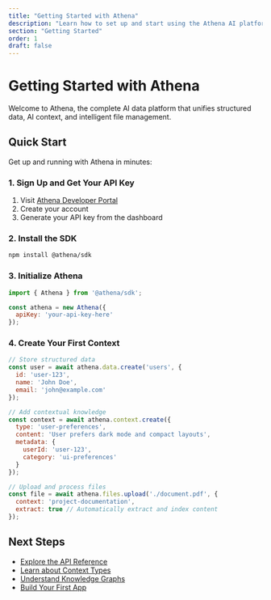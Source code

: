 ```yaml
---
title: "Getting Started with Athena"
description: "Learn how to set up and start using the Athena AI platform"
section: "Getting Started"
order: 1
draft: false
---
```


# Getting Started with Athena

Welcome to Athena, the complete AI data platform that unifies structured data, AI context, and intelligent file management.

## Quick Start

Get up and running with Athena in minutes:

### 1. Sign Up and Get Your API Key

1. Visit [Athena Developer Portal](https://athena-developer-portal.vercel.app)
2. Create your account
3. Generate your API key from the dashboard

### 2. Install the SDK

```bash
npm install @athena/sdk
```

### 3. Initialize Athena

```javascript
import { Athena } from '@athena/sdk';

const athena = new Athena({
  apiKey: 'your-api-key-here'
});
```

### 4. Create Your First Context

```javascript
// Store structured data
const user = await athena.data.create('users', {
  id: 'user-123',
  name: 'John Doe',
  email: 'john@example.com'
});

// Add contextual knowledge
const context = await athena.context.create({
  type: 'user-preferences',
  content: 'User prefers dark mode and compact layouts',
  metadata: {
    userId: 'user-123',
    category: 'ui-preferences'
  }
});

// Upload and process files
const file = await athena.files.upload('./document.pdf', {
  context: 'project-documentation',
  extract: true // Automatically extract and index content
});
```

## Next Steps

- [Explore the API Reference](/docs/api-reference)
- [Learn about Context Types](/docs/context-types)
- [Understand Knowledge Graphs](/docs/knowledge-graphs)
- [Build Your First App](/docs/tutorials/first-app)